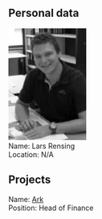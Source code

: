 ## Personal data
![rensing photo](photo/lars_rensing.jpg)  
Name: Lars Rensing  
Location: N/A
## Projects 
Name: [Ark](../projects/ark.md)  
Position: Head of Finance
